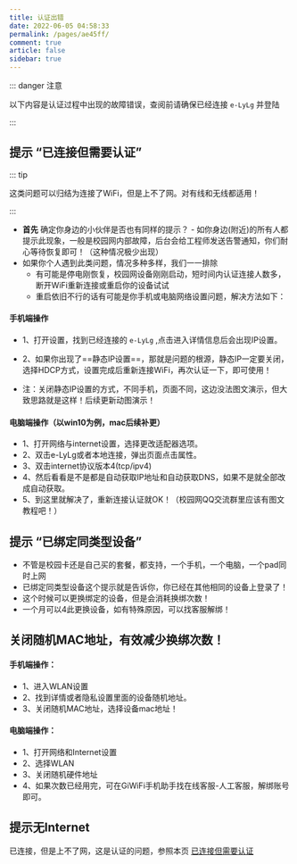 ```yaml
---
title: 认证出错
date: 2022-06-05 04:58:33
permalink: /pages/ae45ff/
comment: true
article: false
sidebar: true
---
```



::: danger 注意

以下内容是认证过程中出现的故障错误，查阅前请确保已经连接 `e-LyLg` 并登陆

::: 


## 提示 “**已连接但需要认证**”

::: tip 

这类问题可以归结为连接了WiFi，但是上不了网。对有线和无线都适用！

:::


- **首先** 确定你身边的小伙伴是否也有同样的提示？
      - 如你身边(附近)的所有人都提示此现象，一般是校园网内部故障，后台会给工程师发送告警通知，你们耐心等待恢复即可！（这种情况极少出现）
- 如果你个人遇到此类问题，情况多种多样，我们一一排除
  - 有可能是停电刚恢复，校园网设备刚刚启动，短时间内认证连接人数多，断开WiFi重新连接或重启你的设备试试
  - 重启依旧不行的话有可能是你手机或电脑网络设置问题，解决方法如下：

#### 手机端操作

- 1、打开设置，找到已经连接的 `e-LyLg` ,点击进入详情信息后会出现IP设置。

- 2、如果你出现了==静态IP设置==，那就是问题的根源，静态IP一定要关闭，选择HDCP方式，设置完成后重新连接WiFi，再次认证一下，即可使用！

- 注：关闭静态IP设置的方式，不同手机，页面不同，这边没法图文演示，但大致思路就是这样！后续更新动图演示！



#### 电脑端操作（以win10为例，mac后续补更）

- 1、打开网络与internet设置，选择更改适配器选项。
- 2、双击e-LyLg或者本地连接，弹出页面点击属性。
- 3、双击internet协议版本4(tcp/ipv4)
- 4、然后看看是不是都是自动获取IP地址和自动获取DNS，如果不是就全部改成自动获取。
- 5、到这里就解决了，重新连接认证就OK！（校园网QQ交流群里应该有图文教程吧！）


## 提示 “已绑定同类型设备”

 - 不管是校园卡还是自己买的套餐，都支持，一个手机，一个电脑，一个pad同时上网
 - 已绑定同类型设备这个提示就是告诉你，你已经在其他相同的设备上登录了！
 - 这个时候可以更换绑定的设备，但是会消耗换绑次数！
 - 一个月可以4此更换设备，如有特殊原因，可以找客服解绑！



## 关闭随机MAC地址，有效减少换绑次数！

#### 手机端操作：

 - 1、进入WLAN设置
 - 2、找到详情或者隐私设置里面的设备随机地址。
 - 3、关闭随机MAC地址，选择设备mac地址！

#### 电脑端操作：

 - 1、打开网络和Internet设置
 - 2、选择WLAN
 - 3、关闭随机硬件地址
 - 4、如果次数已经用完，可在GiWiFi手机助手找在线客服-人工客服，解绑账号即可。


## 提示无Internet <Badge text="上不了网"/>

已连接，但是上不了网，这是认证的问题，参照本页 [已连接但需要认证](/pages/22640f/#提示-已连接但需要认证)